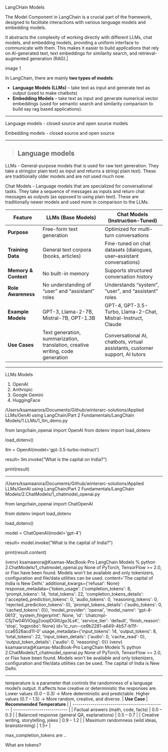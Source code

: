 LangCHain Models

The Model Component in LangChain is a crucial part of the framework, designed to facilitate interactions with various language models and embedding models.

It abstracts the complexity of working directly with different LLMs, chat models, and embedding models, providing a uniform interface to communicate with them. This makes it easier to build applications that rely on Al-generated text, text embeddings for similarity search, and retrieval-augmented generation (RAG).|

image 1

In LangChain, there are mainly **two types of models**:

* **Language Models (LLMs)** – take text as input and generate text as output (used to make chatbots)
* **Embedding Models** – take text as input and generate numerical vector embeddings (used for semantic search and similarity comparison to build say rag based applications).

---

Language models - closed source and open source models 

Embedding models - closed source and open source 

--- 

> ## Language models 

LLMs - General-purpose models that is used for raw text generation. They take a string(or plain text) as input and returns a string( plain text). These are traditionally older models and are not used much now.

Chat Models - Language models that are specialized for conversational tasks. They take a sequence of messages as inputs and return chat messages as outputs (as opposed to using plain text). These are traditionally newer models and used more in comparison to the LLMs.

| **Feature**          | **LLMs (Base Models)**                                                         | **Chat Models (Instruction-Tuned)**                                          |
| -------------------- | ------------------------------------------------------------------------------ | ---------------------------------------------------------------------------- |
| **Purpose**          | Free-form text generation                                                      | Optimized for multi-turn conversations                                       |
| **Training Data**    | General text corpora (books, articles)                                         | Fine-tuned on chat datasets (dialogues, user–assistant conversations)        |
| **Memory & Context** | No built-in memory                                                             | Supports structured conversation history                                     |
| **Role Awareness**   | No understanding of “user” and “assistant” roles                               | Understands “system”, “user”, and “assistant” roles                          |
| **Example Models**   | GPT-3, Llama-2-7B, Mistral-7B, OPT-1.3B                                        | GPT-4, GPT-3.5-Turbo, Llama-2-Chat, Mistral-Instruct, Claude                 |
| **Use Cases**        | Text generation, summarization, translation, creative writing, code generation | Conversational AI, chatbots, virtual assistants, customer support, AI tutors |


---

LLMs Models 

1. OpenAI
2. Anthropic
3. Google Gemini
4. HuggingFace

/Users/ksamaarora/Documents/Github/winterarc-solutions/Applied LLMs/GenAI using LangChain/Part 2 Fundamentals/LangChain Models/1.LLMs/1_llm_demo.py

from langchain_openai import OpenAI
from dotenv import load_dotenv

load_dotenv()

llm = OpenAI(model='gpt-3.5-turbo-instruct')

result= llm.invoke("What is the capital on India?")

print(result)

---

/Users/ksamaarora/Documents/Github/winterarc-solutions/Applied LLMs/GenAI using LangChain/Part 2 Fundamentals/LangChain Models/2.ChatModels/1_chatmodel_openai.py

from langchain_openai import ChatOpenAI

from dotenv import load_dotenv

load_dotenv()

model = ChatOpenAI(model='gpt-4')

result= model.invoke("What is the capital of India?")

print(result.content)


(venv) ksamaarora@Ksamas-MacBook-Pro LangChain Models % python 2.ChatModels/1_chatmodel_openai.py
None of PyTorch, TensorFlow >= 2.0, or Flax have been found. Models won't be available and only tokenizers, configuration and file/data utilities can be used.
content='The capital of India is New Delhi.' additional_kwargs={'refusal': None} response_metadata={'token_usage': {'completion_tokens': 8, 'prompt_tokens': 14, 'total_tokens': 22, 'completion_tokens_details': {'accepted_prediction_tokens': 0, 'audio_tokens': 0, 'reasoning_tokens': 0, 'rejected_prediction_tokens': 0}, 'prompt_tokens_details': {'audio_tokens': 0, 'cached_tokens': 0}}, 'model_provider': 'openai', 'model_name': 'gpt-4-0613', 'system_fingerprint': None, 'id': 'chatcmpl-CSj7w04lVIOqgZooqtDGllUgo3LsK', 'service_tier': 'default', 'finish_reason': 'stop', 'logprobs': None} id='lc_run--ce9b2281-a649-4b57-b11f-cca6526acd11-0' usage_metadata={'input_tokens': 14, 'output_tokens': 8, 'total_tokens': 22, 'input_token_details': {'audio': 0, 'cache_read': 0}, 'output_token_details': {'audio': 0, 'reasoning': 0}}
(venv) ksamaarora@Ksamas-MacBook-Pro LangChain Models % python 2.ChatModels/1_chatmodel_openai.py
None of PyTorch, TensorFlow >= 2.0, or Flax have been found. Models won't be available and only tokenizers, configuration and file/data utilities can be used.
The capital of India is New Delhi.

---

temperature is a parameter that controls the randomness of a language model’s output.
It affects how creative or deterministic the responses are.
Lower values (0.0 – 0.3) → More deterministic and predictable.
Higher values (0.7 – 1.5) → More random, creative, and diverse.
| **Use Case**                                   | **Recommended Temperature** |
| ---------------------------------------------- | --------------------------- |
| Factual answers (math, code, facts)            | 0.0 – 0.3                   |
| Balanced response (general QA, explanations)   | 0.5 – 0.7                   |
| Creative writing, storytelling, jokes          | 0.9 – 1.2                   |
| Maximum randomness (wild ideas, brainstorming) | 1.5+                        |


max_completion_tokens are ..

What are tokens?

